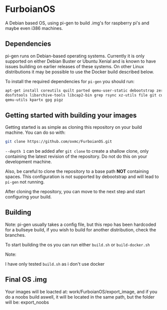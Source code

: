 # FurboianOS

A Debian based OS, using pi-gen to build .img's for raspberry pi's and maybe even i386 machines.

## Dependencies

pi-gen runs on Debian-based operating systems. Currently it is only supported on
either Debian Buster or Ubuntu Xenial and is known to have issues building on
earlier releases of these systems. On other Linux distributions it may be possible
to use the Docker build described below.

To install the required dependencies for `pi-gen` you should run:

```bash
apt-get install coreutils quilt parted qemu-user-static debootstrap zerofree zip \
dosfstools libarchive-tools libcap2-bin grep rsync xz-utils file git curl bc \
qemu-utils kpartx gpg pigz
```

## Getting started with building your images

Getting started is as simple as cloning this repository on your build machine. You
can do so with:

```bash
git clone https://github.com/oxmc/FurboianOS.git
```

`--depth 1` can be added afer `git clone` to create a shallow clone, only containing
the latest revision of the repository. Do not do this on your development machine.

Also, be careful to clone the repository to a base path **NOT** containing spaces.
This configuration is not supported by debootstrap and will lead to `pi-gen` not
running.

After cloning the repository, you can move to the next step and start configuring
your build.

## Building

Note:
pi-gen usually takes a config file, but this repo has been hardcoded for a bullseye build, if you wish to build for another distribution, check the branches.

To start building the os you can run either `build.sh` or `build-docker.sh`

Note:

I have only tested `build.sh` as i don't use docker

## Final OS .img

Your images will be loacted at: work/FurboianOS/export_image, and if you do a noobs build aswell, it will be located in the same path, but the folder will be: export_noobs